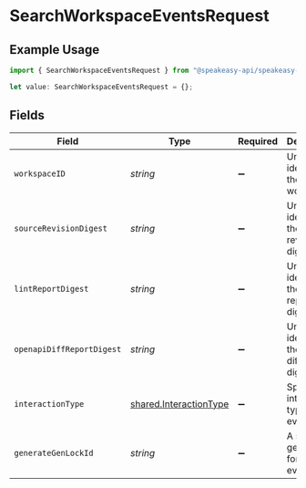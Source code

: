 # SearchWorkspaceEventsRequest

## Example Usage

```typescript
import { SearchWorkspaceEventsRequest } from "@speakeasy-api/speakeasy-client-sdk-typescript/sdk/models/operations";

let value: SearchWorkspaceEventsRequest = {};
```

## Fields

| Field                                                                   | Type                                                                    | Required                                                                | Description                                                             |
| ----------------------------------------------------------------------- | ----------------------------------------------------------------------- | ----------------------------------------------------------------------- | ----------------------------------------------------------------------- |
| `workspaceID`                                                           | *string*                                                                | :heavy_minus_sign:                                                      | Unique identifier of the workspace.                                     |
| `sourceRevisionDigest`                                                  | *string*                                                                | :heavy_minus_sign:                                                      | Unique identifier of the source revision digest.                        |
| `lintReportDigest`                                                      | *string*                                                                | :heavy_minus_sign:                                                      | Unique identifier of the lint report digest.                            |
| `openapiDiffReportDigest`                                               | *string*                                                                | :heavy_minus_sign:                                                      | Unique identifier of the openapi diff report digest.                    |
| `interactionType`                                                       | [shared.InteractionType](../../../sdk/models/shared/interactiontype.md) | :heavy_minus_sign:                                                      | Specified interaction type for events.                                  |
| `generateGenLockId`                                                     | *string*                                                                | :heavy_minus_sign:                                                      | A specific gen lock ID for the events.                                  |